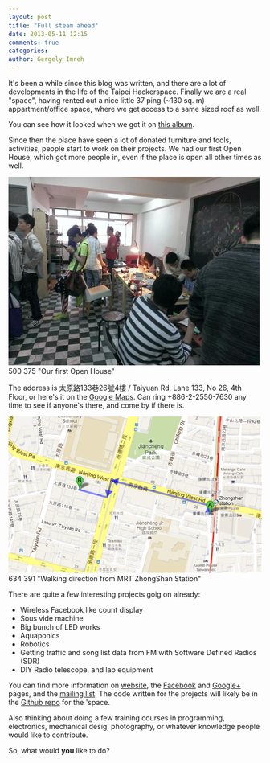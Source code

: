 ```yaml
---
layout: post
title: "Full steam ahead"
date: 2013-05-11 12:15
comments: true
categories: 
author: Gergely Imreh
---
```


It's been a while since this blog was written, and there are a lot of
developments in the life of the Taipei Hackerspace. Finally we are a
real "space", having rented out a nice little 37 ping (~130 sq. m)
appartment/office space, where we get access to a same sized roof
as well.

You can see how it looked when we got it on [this album][emptyspace].

Since then the place have seen a lot of donated furniture and tools,
activities, people start to work on their projects. We had our first
Open House, which got more people in, even if the place is open all
other times as well.

![](/blogimg/openhouse500.jpg) 500 375 "Our first Open House"

The address is 太原路133巷26號4樓 / Taiyuan Rd, Lane 133, No 26, 4th Floor,
or here's it on the [Google Maps][gmaps]. Can ring +886-2-2550-7630 any
time to see if anyone's there, and come by if there is.

![](/blogimg/Hackerspace_walk.png) 634 391 "Walking direction from MRT ZhongShan Station"

There are quite a few interesting projects goig on already:

* Wireless Facebook like count display
* Sous vide machine
* Big bunch of LED works
* Aquaponics
* Robotics
* Getting traffic and song list data from FM with Software Defined Radios (SDR)
* DIY Radio telescope, and lab equipment

You can find more information on [website][website], the [Facebook][fb]
and [Google+][gplus] pages, and the [mailing list][mail]. The code written
for the projects will likely be in the [Github repo][github] for the 'space.

Also thinking about doing a few training courses in programming, electronics,
mechanical desig, photography, or whatever knowledge people would like to contribute.

So, what would **you** like to do?

[emptyspace]: https://plus.google.com/photos/100085911445404984901/albums/5856272247456842737 "The rooms are still empty"
[website]: http://tpehack.no-ip.biz "(temporary) website"
[fb]: https://www.facebook.com/TaipeiHackerspace "Facebook page"
[gplus]: https://plus.google.com/100085911445404984901 "Google+ page"
[mail]: https://groups.google.com/forum/?fromgroups#!forum/taipeihackerspace "Mailing list"
[gmaps]: https://plus.google.com/100224637045566967774/about "Google Maps Link"
[github]: https://github.com/taipeihackerspace "Github organization"